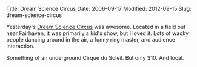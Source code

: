 Title: Dream Science Circus
Date: 2006-09-17
Modified: 2012-09-15
Slug: dream-science-circus

Yesterday's <a href="http://dreamsciencecircus.com/" >Dream Science Circus</a> was awesome. Located in a field out near Fairhaven, it was primarily a kid's show, but I loved it. Lots of wacky people dancing around in the air, a funny ring master, and audience interaction.

Something of an underground Cirque du Soleil. But only $10. And local.
